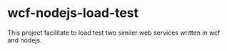 wcf-nodejs-load-test
====================

This project facilitate to load test two similer web services written in wcf and nodejs.
